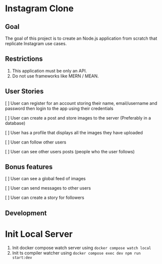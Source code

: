 # Instagram Clone

## Goal

The goal of this project is to create an Node.js application from scratch that replicate Instagram use cases. 

## Restrictions

1. This application must be only an API.
2. Do not use frameworks like MERN / MEAN.

## User Stories

[ ] User can register for an account storing their name, email/username and password then login to the app using their credentials

[ ] User can create a post and store images to the server (Preferably in a database)

[ ] User has a profile that displays all the images they have uploaded

[ ] User can follow other users

[ ] User can see other users posts (people who the user follows)

## Bonus features

[ ] User can see a global feed of images

[ ] User can send messages to other users

[ ] User can create a story for followers

## Development

# Init Local Server
1. Init docker compose watch server using `docker compose watch local`
2. Init ts compiler watcher using `docker compose exec dev npm run start:dev`